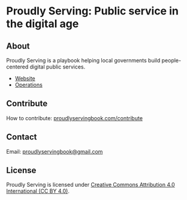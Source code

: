 # Proudly Serving: Public service in the digital age

## About

Proudly Serving is a playbook helping local governments build people-centered digital public services.

* [Website](https://proudlyservingbook.com)
* [Operations](https://docs.google.com/document/d/1JzJrG2J7WzbtGK-A3TgSVCkyXHJJFuqriVn_vIxTj-8/edit?usp=sharing)

## Contribute

How to contribute: [proudlyservingbook.com/contribute](proudlyservingbook.com/contribute)

## Contact

Email: <proudlyservingbook@gmail.com>

## License

Proudly Serving is licensed under [Creative Commons Attribution 4.0 International (CC BY 4.0)](https://creativecommons.org/licenses/by/4.0/).
